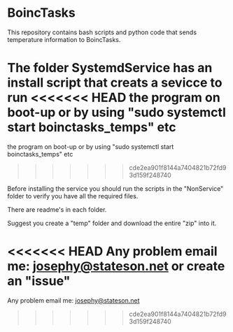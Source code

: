 # BoincTasks
This repository contains bash scripts and python code that sends temperature
information to BoincTasks.

The folder SystemdService has an install script that creats a sevicce to run
<<<<<<< HEAD
the program on boot-up or by using
 "sudo systemctl start boinctasks_temps" etc
=======
the program on boot-up or by using 
"sudo systemctl start boinctasks_temps" etc
>>>>>>> cde2ea901f8144a7404821b72fd93d159f248740

Before installing the service you should run the scripts in the "NonService" 
folder to verify you have all the required files.

There are readme's in each folder.

Suggest you create a "temp" folder and download the entire "zip" into it.

<<<<<<< HEAD
Any problem email me:  josephy@stateson.net or create an "issue"
=======
Any problem email me:  josephy@stateson.net
>>>>>>> cde2ea901f8144a7404821b72fd93d159f248740


